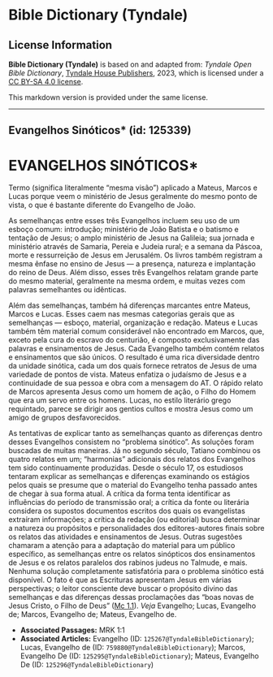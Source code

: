 # Bible Dictionary (Tyndale)

## License Information

**Bible Dictionary (Tyndale)** is based on and adapted from: _Tyndale Open Bible Dictionary_, [Tyndale House Publishers](https://tyndaleopenresources.com/), 2023, which is licensed under a [CC BY-SA 4.0 license](https://creativecommons.org/licenses/by-sa/4.0/legalcode.en).

This markdown version is provided under the same license.



--------------------------------

## Evangelhos Sinóticos* (id: 125339)

EVANGELHOS SINÓTICOS\*
======================

Termo (significa literalmente “mesma visão”) aplicado a Mateus, Marcos e Lucas porque veem o ministério de Jesus geralmente do mesmo ponto de vista, o que é bastante diferente do Evangelho de João.

As semelhanças entre esses três Evangelhos incluem seu uso de um esboço comum: introdução; ministério de João Batista e o batismo e tentação de Jesus; o amplo ministério de Jesus na Galileia; sua jornada e ministério através de Samaria, Pereia e Judeia rural; e a semana da Páscoa, morte e ressurreição de Jesus em Jerusalém. Os livros também registram a mesma ênfase no ensino de Jesus — a presença, natureza e implantação do reino de Deus. Além disso, esses três Evangelhos relatam grande parte do mesmo material, geralmente na mesma ordem, e muitas vezes com palavras semelhantes ou idênticas.

Além das semelhanças, também há diferenças marcantes entre Mateus, Marcos e Lucas. Esses caem nas mesmas categorias gerais que as semelhanças — esboço, material, organização e redação. Mateus e Lucas também têm material comum considerável não encontrado em Marcos, que, exceto pela cura do escravo do centurião, é composto exclusivamente das palavras e ensinamentos de Jesus. Cada Evangelho também contém relatos e ensinamentos que são únicos. O resultado é uma rica diversidade dentro da unidade sinótica, cada um dos quais fornece retratos de Jesus de uma variedade de pontos de vista. Mateus enfatiza o judaísmo de Jesus e a continuidade de sua pessoa e obra com a mensagem do AT. O rápido relato de Marcos apresenta Jesus como um homem de ação, o Filho do Homem que era um servo entre os homens. Lucas, no estilo literário grego requintado, parece se dirigir aos gentios cultos e mostra Jesus como um amigo de grupos desfavorecidos.

As tentativas de explicar tanto as semelhanças quanto as diferenças dentro desses Evangelhos consistem no “problema sinótico”. As soluções foram buscadas de muitas maneiras. Já no segundo século, Tatiano combinou os quatro relatos em um; “harmonias” adicionais dos relatos dos Evangelhos tem sido continuamente produzidas. Desde o século 17, os estudiosos tentaram explicar as semelhanças e diferenças examinando os estágios pelos quais se presume que o material do Evangelho tenha passado antes de chegar à sua forma atual. A crítica da forma tenta identificar as influências do período de transmissão oral; a crítica da fonte ou literária considera os supostos documentos escritos dos quais os evangelistas extraíram informações; a crítica da redação (ou editorial) busca determinar a natureza ou propósitos e personalidades dos editores\-autores finais sobre os relatos das atividades e ensinamentos de Jesus. Outras sugestões chamaram a atenção para a adaptação do material para um público específico, as semelhanças entre os relatos sinópticos dos ensinamentos de Jesus e os relatos paralelos dos rabinos judeus no Talmude, e mais. Nenhuma solução completamente satisfatória para o problema sinótico está disponível. O fato é que as Escrituras apresentam Jesus em várias perspectivas; o leitor consciente deve buscar o propósito divino das semelhanças e das diferenças dessas proclamações das “boas novas de Jesus Cristo, o Filho de Deus” ([Mc 1\.1](https://ref.ly/Mark1:1)). *Veja* Evangelho; Lucas, Evangelho de; Marcos, Evangelho de; Mateus, Evangelho de.

* **Associated Passages:** MRK 1:1
* **Associated Articles:** Evangelho (ID: `125267@TyndaleBibleDictionary`); Lucas, Evangelho de (ID: `759880@TyndaleBibleDictionary`); Marcos, Evangelho De (ID: `125295@TyndaleBibleDictionary`); Mateus, Evangelho De (ID: `125296@TyndaleBibleDictionary`)

